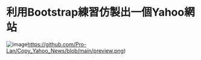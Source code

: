 # 利用Bootstrap練習仿製出一個Yahoo網站
![image](https://github.com/Pro-Lan/Copy_Yahoo_News/blob/main/preview.png)https://github.com/Pro-Lan/Copy_Yahoo_News/blob/main/preview.png)
